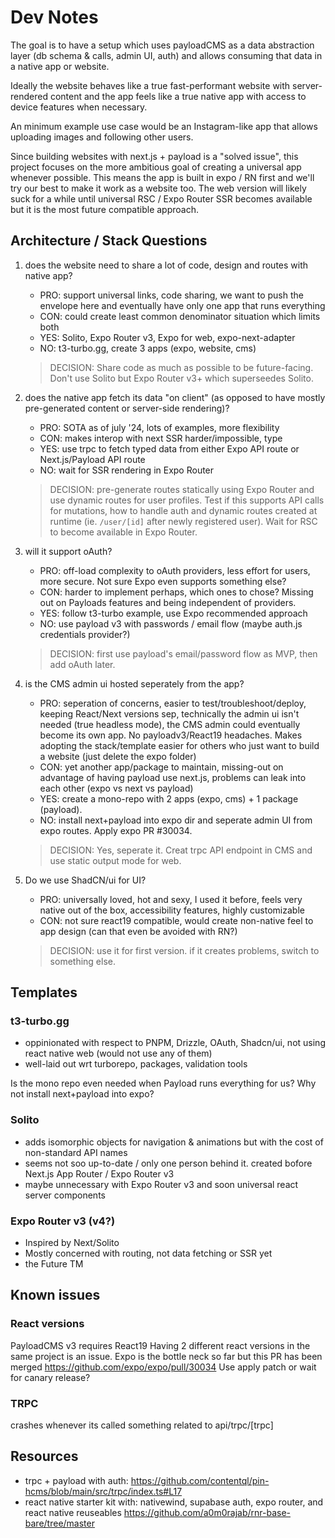 # Dev Notes

The goal is to have a setup which uses payloadCMS as a data abstraction layer (db schema & calls, admin UI, auth) and allows consuming that data in a native app or website.

Ideally the website behaves like a true fast-performant website with server-rendered content and the app feels like a true native app with access to device features when necessary.

An minimum example use case would be an Instagram-like app that allows uploading images and following other users.

Since building websites with next.js + payload is a "solved issue", this project focuses on the more ambitious goal of creating a universal app whenever possible. This means the app is built in expo / RN first and we'll try our best to make it work as a website too. The web version will likely suck for a while until universal RSC / Expo Router SSR becomes available but it is the most future compatible approach.

## Architecture / Stack Questions

1. does the website need to share a lot of code, design and routes with native app?

   - PRO: support universal links, code sharing, we want to push the envelope here and eventually have only one app that runs everything
   - CON: could create least common denominator situation which limits both
   - YES: Solito, Expo Router v3, Expo for web, expo-next-adapter
   - NO: t3-turbo.gg, create 3 apps (expo, website, cms)

   > DECISION: Share code as much as possible to be future-facing. Don't use Solito but Expo Router v3+ which superseedes Solito.

2. does the native app fetch its data "on client" (as opposed to have mostly pre-generated content or server-side rendering)?

   - PRO: SOTA as of july '24, lots of examples, more flexibility
   - CON: makes interop with next SSR harder/impossible, type
   - YES: use trpc to fetch typed data from either Expo API route or Next.js/Payload API route
   - NO: wait for SSR rendering in Expo Router

   > DECISION: pre-generate routes statically using Expo Router and use dynamic routes for user profiles. Test if this supports API calls for mutations, how to handle auth and dynamic routes created at runtime (ie. `/user/[id]` after newly registered user). Wait for RSC to become available in Expo Router.

3. will it support oAuth?

   - PRO: off-load complexity to oAuth providers, less effort for users, more secure. Not sure Expo even supports something else?
   - CON: harder to implement perhaps, which ones to chose? Missing out on Payloads features and being independent of providers.
   - YES: follow t3-turbo example, use Expo recommended approach
   - NO: use payload v3 with passwords / email flow (maybe auth.js credentials provider?)

   > DECISION: first use payload's email/password flow as MVP, then add oAuth later.

4. is the CMS admin ui hosted seperately from the app?

   - PRO: seperation of concerns, easier to test/troubleshoot/deploy, keeping React/Next versions sep, technically the admin ui isn't needed (true headless mode), the CMS admin could eventually become its own app. No payloadv3/React19 headaches. Makes adopting the stack/template easier for others who just want to build a website (just delete the expo folder)
   - CON: yet another app/package to maintain, missing-out on advantage of having payload use next.js, problems can leak into each other (expo vs next vs payload)
   - YES: create a mono-repo with 2 apps (expo, cms) + 1 package (payload).
   - NO: install next+payload into expo dir and seperate admin UI from expo routes. Apply expo PR #30034.

   > DECISION: Yes, seperate it. Creat trpc API endpoint in CMS and use static output mode for web.

5. Do we use ShadCN/ui for UI?

   - PRO: universally loved, hot and sexy, I used it before, feels very native out of the box, accessibility features, highly customizable
   - CON: not sure react19 compatible, would create non-native feel to app design (can that even be avoided with RN?)

   > DECISION: use it for first version. if it creates problems, switch to something else.

## Templates

### t3-turbo.gg

- oppinionated with respect to PNPM, Drizzle, OAuth, Shadcn/ui, not using react native web (would not use any of them)
- well-laid out wrt turborepo, packages, validation tools

Is the mono repo even needed when Payload runs everything for us? Why not install next+payload into expo?

### Solito

- adds isomorphic objects for navigation & animations but with the cost of non-standard API names
- seems not soo up-to-date / only one person behind it. created bofore Next.js App Router / Expo Router v3
- maybe unnecessary with Expo Router v3 and soon universal react server components

### Expo Router v3 (v4?)

- Inspired by Next/Solito
- Mostly concerned with routing, not data fetching or SSR yet
- the Future TM

## Known issues

### React versions

PayloadCMS v3 requires React19
Having 2 different react versions in the same project is an issue.
Expo is the bottle neck so far but this PR has been merged https://github.com/expo/expo/pull/30034
Use apply patch or wait for canary release?

### TRPC

crashes whenever its called
something related to api/trpc/[trpc]

## Resources

- trpc + payload with auth: https://github.com/contentql/pin-hcms/blob/main/src/trpc/index.ts#L17
- react native starter kit with: nativewind, supabase auth, expo router, and react native reuseables https://github.com/a0m0rajab/rnr-base-bare/tree/master
